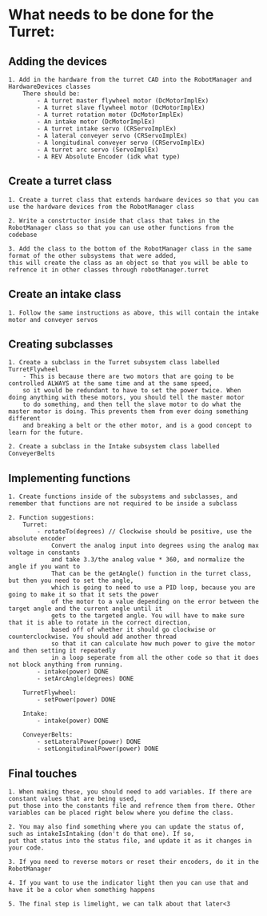 # What needs to be done for the Turret: #

## Adding the devices
    1. Add in the hardware from the turret CAD into the RobotManager and HardwareDevices classes
        There should be:
            - A turret master flywheel motor (DcMotorImplEx)
            - A turret slave flywheel motor (DcMotorImplEx)
            - A turret rotation motor (DcMotorImplEx)
            - An intake motor (DcMotorImplEx)
            - A turret intake servo (CRServoImplEx)
            - A lateral conveyer servo (CRServoImplEx)
            - A longitudinal conveyer servo (CRServoImplEx)
            - A turret arc servo (ServoImplEx)
            - A REV Absolute Encoder (idk what type)

## Create a turret class
    1. Create a turret class that extends hardware devices so that you can use the hardware devices from the RobotManager class

    2. Write a constrtuctor inside that class that takes in the RobotManager class so that you can use other functions from the codebase

    3. Add the class to the bottom of the RobotManager class in the same format of the other subsystems that were added,
    this will create the class as an object so that you will be able to refrence it in other classes through robotManager.turret

## Create an intake class
    1. Follow the same instructions as above, this will contain the intake motor and conveyer servos

## Creating subclasses
    1. Create a subclass in the Turret subsystem class labelled TurretFlywheel
        - This is because there are two motors that are going to be controlled ALWAYS at the same time and at the same speed,
        so it would be redundant to have to set the power twice. When doing anything with these motors, you should tell the master motor
        to do something, and then tell the slave motor to do what the master motor is doing. This prevents them from ever doing something different
        and breaking a belt or the other motor, and is a good concept to learn for the future.

    2. Create a subclass in the Intake subsystem class labelled ConveyerBelts

## Implementing functions
    1. Create functions inside of the subsystems and subclasses, and remember that functions are not required to be inside a subclass

    2. Function suggestions:
        Turret:
            - rotateTo(degrees) // Clockwise should be positive, use the absolute encoder
                Convert the analog input into degrees using the analog max voltage in constants
                and take 3.3/the analog value * 360, and normalize the angle if you want to
                That can be the getAngle() function in the turret class, but then you need to set the angle,
                which is going to need to use a PID loop, because you are going to make it so that it sets the power
                of the motor to a value depending on the error between the target angle and the current angle until it 
                gets to the targeted angle. You will have to make sure that it is able to rotate in the correct direction,
                based off of whether it should go clockwise or counterclockwise. You should add another thread
                so that it can calculate how much power to give the motor and then setting it repeatedly
                in a loop seperate from all the other code so that it does not block anything from running.
            - intake(power) DONE
            - setArcAngle(degrees) DONE

        TurretFlywheel:
            - setPower(power) DONE

        Intake:
            - intake(power) DONE

        ConveyerBelts:
            - setLateralPower(power) DONE
            - setLongitudinalPower(power) DONE

## Final touches
    1. When making these, you should need to add variables. If there are constant values that are being used,
    put those into the constants file and refrence them from there. Other variables can be placed right below where you define the class.

    2. You may also find something where you can update the status of, such as intakeIsIntaking (don't do that one). If so,
    put that status into the status file, and update it as it changes in your code.

    3. If you need to reverse motors or reset their encoders, do it in the RobotManager

    4. If you want to use the indicator light then you can use that and have it be a color when something happens

    5. The final step is limelight, we can talk about that later<3